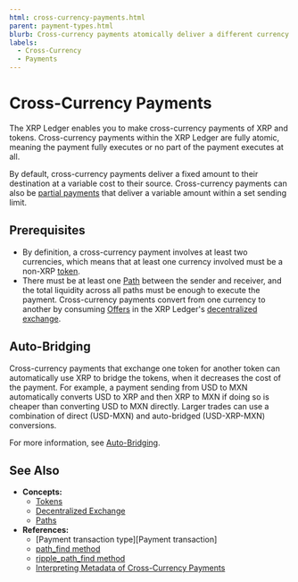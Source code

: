 ```yaml
---
html: cross-currency-payments.html
parent: payment-types.html
blurb: Cross-currency payments atomically deliver a different currency than they send by converting through paths and order books.
labels:
  - Cross-Currency
  - Payments
---
```

# Cross-Currency Payments

The XRP Ledger enables you to make cross-currency payments of XRP and tokens. Cross-currency payments within the XRP Ledger are fully atomic, meaning the payment fully executes or no part of the payment executes at all.

By default, cross-currency payments deliver a fixed amount to their destination at a variable cost to their source. Cross-currency payments can also be [partial payments](partial-payments.md) that deliver a variable amount within a set sending limit.


## Prerequisites

- By definition, a cross-currency payment involves at least two currencies, which means that at least one currency involved must be a non-XRP [token](../tokens/index.md).
- There must be at least one [Path](../tokens/fungible-tokens/paths.md) between the sender and receiver, and the total liquidity across all paths must be enough to execute the payment. Cross-currency payments convert from one currency to another by consuming [Offers](../tokens/decentralized-exchange/offers.md) in the XRP Ledger's [decentralized exchange](../tokens/decentralized-exchange/index.md).


## Auto-Bridging

Cross-currency payments that exchange one token for another token can automatically use XRP to bridge the tokens, when it decreases the cost of the payment. For example, a payment sending from USD to MXN automatically converts USD to XRP and then XRP to MXN if doing so is cheaper than converting USD to MXN directly. Larger trades can use a combination of direct (USD-MXN) and auto-bridged (USD-XRP-MXN) conversions.

For more information, see [Auto-Bridging](../tokens/decentralized-exchange/autobridging.md).


## See Also

- **Concepts:**
    - [Tokens](../tokens/index.md)
    - [Decentralized Exchange](../tokens/decentralized-exchange/index.md)
    - [Paths](../tokens/fungible-tokens/paths.md)
- **References:**
    - [Payment transaction type][Payment transaction]
    - [path_find method](../../references/http-websocket-apis/public-api-methods/path-and-order-book-methods/path_find.md)
    - [ripple_path_find method](../../references/http-websocket-apis/public-api-methods/path-and-order-book-methods/ripple_path_find.md)
    - [Interpreting Metadata of Cross-Currency Payments](../transactions/finality-of-results/look-up-transaction-results.md#token-payments)
